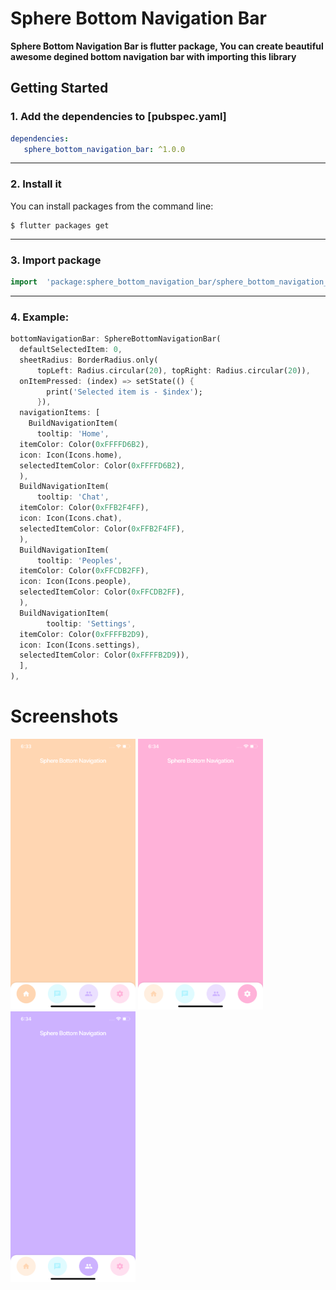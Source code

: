# Sphere Bottom Navigation Bar

**Sphere Bottom Navigation Bar is flutter package, You can create beautiful awesome degined bottom navigation bar with importing this library**

## Getting Started

### 1.  Add the dependencies to [pubspec.yaml]
```yaml
dependencies:
   sphere_bottom_navigation_bar: ^1.0.0
```
---
###  2.  Install it
You can install packages from the command line:
```shell
$ flutter packages get
```
---


### 3. Import package
```dart
import  'package:sphere_bottom_navigation_bar/sphere_bottom_navigation_bar.dart';
```
---
###  4.  Example: 

```dart
bottomNavigationBar: SphereBottomNavigationBar(  
  defaultSelectedItem: 0,  
  sheetRadius: BorderRadius.only(  
      topLeft: Radius.circular(20), topRight: Radius.circular(20)),  
  onItemPressed: (index) => setState(() {  
        print('Selected item is - $index');  
      }),   
  navigationItems: [  
    BuildNavigationItem(  
      tooltip: 'Home',  
  itemColor: Color(0xFFFFD6B2),  
  icon: Icon(Icons.home),  
  selectedItemColor: Color(0xFFFFD6B2),  
  ),  
  BuildNavigationItem(  
      tooltip: 'Chat',  
  itemColor: Color(0xFFB2F4FF),  
  icon: Icon(Icons.chat),  
  selectedItemColor: Color(0xFFB2F4FF),  
  ),  
  BuildNavigationItem(  
      tooltip: 'Peoples',  
  itemColor: Color(0xFFCDB2FF),  
  icon: Icon(Icons.people),  
  selectedItemColor: Color(0xFFCDB2FF),  
  ),  
  BuildNavigationItem(  
        tooltip: 'Settings',  
  itemColor: Color(0xFFFFB2D9),  
  icon: Icon(Icons.settings),  
  selectedItemColor: Color(0xFFFFB2D9)),  
  ],  
),
```

# Screenshots 


<div> <img src="https://github.com/PremRajpurohit/sphere_bottom_navigation_bar/blob/master/screenshots/screenshot1.png" alt="drawing" width="200"/> <img src="https://github.com/PremRajpurohit/sphere_bottom_navigation_bar/blob/master/screenshots/screenshot2.png" alt="drawing" width="200"/> <img src="https://github.com/PremRajpurohit/sphere_bottom_navigation_bar/blob/master/screenshots/screenshot3.png" alt="drawing" width="200"/> </div>


